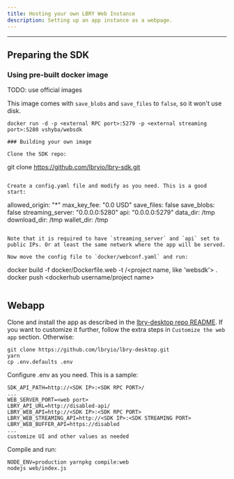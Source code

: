 ```yaml
---
title: Hosting your own LBRY Web Instance
description: Setting up an app instance as a webpage.
---
```

----

## Preparing the SDK


### Using pre-built docker image

TODO: use official images

This image comes with `save_blobs` and `save_files` to `false`, so it won't use disk. 
```
docker run -d -p <external RPC port>:5279 -p <external streaming port>:5280 vshyba/websdk

### Building your own image

Clone the SDK repo:
```
git clone https://github.com/lbryio/lbry-sdk.git
```

Create a config.yaml file and modify as you need. This is a good start:
```
allowed_origin: "*"
max_key_fee: "0.0 USD"
save_files: false
save_blobs: false
streaming_server: "0.0.0.0:5280"
api: "0.0.0.0:5279"
data_dir: /tmp
download_dir: /tmp
wallet_dir: /tmp
```

Note that it is required to have `streaming_server` and `api` set to public IPs. Or at least the same network where the app will be served.

Now move the config file to `docker/webconf.yaml` and run:
```
docker build -f docker/Dockerfile.web -t <your dockerhub username>/<project name, like 'websdk'> .
docker push <dockerhub username/project name>
```
```

## Webapp

Clone and install the app as described in the [lbry-desktop repo README](https://github.com/lbryio/lbry-desktop).
If you want to customize it further, follow the extra steps in `Customize the web app` section. Otherwise:
```
git clone https://github.com/lbryio/lbry-desktop.git
yarn
cp .env.defaults .env
```

Configure .env as you need. This is a sample:
```
SDK_API_PATH=http://<SDK IP>:<SDK RPC PORT>/
...
WEB_SERVER_PORT=<web port>
LBRY_API_URL=http://disabled-api/
LBRY_WEB_API=http://<SDK IP>:<SDK RPC PORT>
LBRY_WEB_STREAMING_API=http://<SDK IP>:<SDK STREAMING PORT>
LBRY_WEB_BUFFER_API=https://disabled
...
customize UI and other values as needed
```

Compile and run:
```
NODE_ENV=production yarnpkg compile:web
nodejs web/index.js
```
